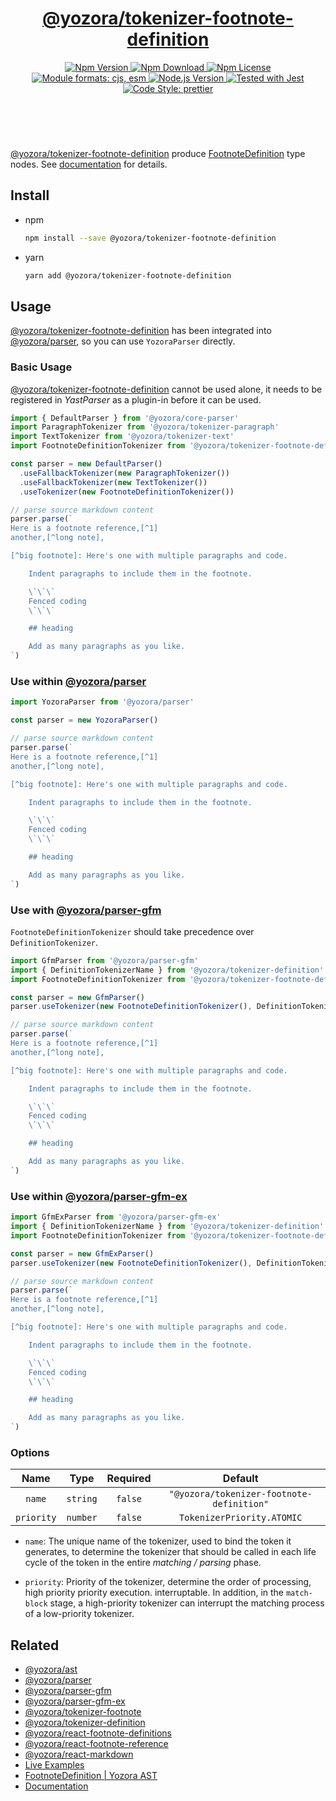 <!-- :begin use tokenizer/banner -->

<header>
  <h1 align="center">
    <a href="https://github.com/yozorajs/yozora/tree/v2.2.0/tokenizers/footnote-definition#readme">@yozora/tokenizer-footnote-definition</a>
  </h1>
  <div align="center">
    <a href="https://www.npmjs.com/package/@yozora/tokenizer-footnote-definition">
      <img
        alt="Npm Version"
        src="https://img.shields.io/npm/v/@yozora/tokenizer-footnote-definition.svg"
      />
    </a>
    <a href="https://www.npmjs.com/package/@yozora/tokenizer-footnote-definition">
      <img
        alt="Npm Download"
        src="https://img.shields.io/npm/dm/@yozora/tokenizer-footnote-definition.svg"
      />
    </a>
    <a href="https://www.npmjs.com/package/@yozora/tokenizer-footnote-definition">
      <img
        alt="Npm License"
        src="https://img.shields.io/npm/l/@yozora/tokenizer-footnote-definition.svg"
      />
    </a>
    <a href="#install">
      <img
        alt="Module formats: cjs, esm"
        src="https://img.shields.io/badge/module_formats-cjs%2C%20esm-green.svg"
      />
    </a>
    <a href="https://github.com/nodejs/node">
      <img
        alt="Node.js Version"
        src="https://img.shields.io/node/v/@yozora/tokenizer-footnote-definition"
      />
    </a>
    <a href="https://github.com/facebook/jest">
      <img
        alt="Tested with Jest"
        src="https://img.shields.io/badge/tested_with-jest-9c465e.svg"
      />
    </a>
    <a href="https://github.com/prettier/prettier">
      <img
        alt="Code Style: prettier"
        src="https://img.shields.io/badge/code_style-prettier-ff69b4.svg?style=flat-square"
      />
    </a>
  </div>
</header>
<br/>

<!-- :end -->

[@yozora/tokenizer-footnote-definition] produce [FootnoteDefinition][node-type] type nodes.
See [documentation][docpage] for details.


## Install

* npm

  ```bash
  npm install --save @yozora/tokenizer-footnote-definition
  ```

* yarn

  ```bash
  yarn add @yozora/tokenizer-footnote-definition
  ```


## Usage

[@yozora/tokenizer-footnote-definition][] has been integrated into [@yozora/parser][],
so you can use `YozoraParser` directly.

### Basic Usage

[@yozora/tokenizer-footnote-definition][] cannot be used alone, it needs to be
registered in *YastParser* as a plugin-in before it can be used.

```typescript {4,9}
import { DefaultParser } from '@yozora/core-parser'
import ParagraphTokenizer from '@yozora/tokenizer-paragraph'
import TextTokenizer from '@yozora/tokenizer-text'
import FootnoteDefinitionTokenizer from '@yozora/tokenizer-footnote-definition'

const parser = new DefaultParser()
  .useFallbackTokenizer(new ParagraphTokenizer())
  .useFallbackTokenizer(new TextTokenizer())
  .useTokenizer(new FootnoteDefinitionTokenizer())

// parse source markdown content
parser.parse(`
Here is a footnote reference,[^1]
another,[^long note],

[^big footnote]: Here's one with multiple paragraphs and code.

    Indent paragraphs to include them in the footnote.

    \`\`\`
    Fenced coding
    \`\`\`

    ## heading

    Add as many paragraphs as you like.
`)
```

### Use within [@yozora/parser][]

```typescript
import YozoraParser from '@yozora/parser'

const parser = new YozoraParser()

// parse source markdown content
parser.parse(`
Here is a footnote reference,[^1]
another,[^long note],

[^big footnote]: Here's one with multiple paragraphs and code.

    Indent paragraphs to include them in the footnote.

    \`\`\`
    Fenced coding
    \`\`\`

    ## heading

    Add as many paragraphs as you like.
`)
```

### Use with [@yozora/parser-gfm][]

`FootnoteDefinitionTokenizer` should take precedence over `DefinitionTokenizer`.

```typescript {2,3,5}
import GfmParser from '@yozora/parser-gfm'
import { DefinitionTokenizerName } from '@yozora/tokenizer-definition'
import FootnoteDefinitionTokenizer from '@yozora/tokenizer-footnote-definition'

const parser = new GfmParser()
parser.useTokenizer(new FootnoteDefinitionTokenizer(), DefinitionTokenizerName)

// parse source markdown content
parser.parse(`
Here is a footnote reference,[^1]
another,[^long note],

[^big footnote]: Here's one with multiple paragraphs and code.

    Indent paragraphs to include them in the footnote.

    \`\`\`
    Fenced coding
    \`\`\`

    ## heading

    Add as many paragraphs as you like.
`)
```

### Use within [@yozora/parser-gfm-ex][]

```typescript {2,3,5}
import GfmExParser from '@yozora/parser-gfm-ex'
import { DefinitionTokenizerName } from '@yozora/tokenizer-definition'
import FootnoteDefinitionTokenizer from '@yozora/tokenizer-footnote-definition'

const parser = new GfmExParser()
parser.useTokenizer(new FootnoteDefinitionTokenizer(), DefinitionTokenizerName)

// parse source markdown content
parser.parse(`
Here is a footnote reference,[^1]
another,[^long note],

[^big footnote]: Here's one with multiple paragraphs and code.

    Indent paragraphs to include them in the footnote.

    \`\`\`
    Fenced coding
    \`\`\`

    ## heading

    Add as many paragraphs as you like.
`)
```

### Options

Name              | Type        | Required  | Default
:----------------:|:-----------:|:---------:|:--------------:
`name`            | `string`    | `false`   | `"@yozora/tokenizer-footnote-definition"`
`priority`        | `number`    | `false`   | `TokenizerPriority.ATOMIC`

* `name`: The unique name of the tokenizer, used to bind the token it generates,
  to determine the tokenizer that should be called in each life cycle of the
  token in the entire *matching / parsing* phase.

* `priority`: Priority of the tokenizer, determine the order of processing,
  high priority priority execution. interruptable. In addition, in the `match-block`
  stage, a high-priority tokenizer can interrupt the matching process of a
  low-priority tokenizer.


## Related


* [@yozora/ast][]
* [@yozora/parser][]
* [@yozora/parser-gfm][]
* [@yozora/parser-gfm-ex][]
* [@yozora/tokenizer-footnote][]
* [@yozora/tokenizer-definition][]
* [@yozora/react-footnote-definitions][]
* [@yozora/react-footnote-reference][]
* [@yozora/react-markdown][]
* [Live Examples][live-examples]
* [FootnoteDefinition | Yozora AST][node-type]
* [Documentation][docpage]

[node-type]: http://yozora.guanghechen.com/docs/package/ast#footnote-definition

<!-- :begin use tokenizer/definitions -->

[live-examples]: https://yozora.guanghechen.com/docs/package/tokenizer-footnote-definition#live-examples
[docpage]: https://yozora.guanghechen.com/docs/package/tokenizer-footnote-definition
[homepage]: https://github.com/yozorajs/yozora/tree/v2.2.0/tokenizers/footnote-definition#readme
[gfm-spec]: https://github.github.com/gfm
[mdast-homepage]: https://github.com/syntax-tree/mdast

[@yozora/ast]:                                https://github.com/yozorajs/yozora/tree/v2.2.0/packages/ast#readme
[@yozora/ast-util]:                           https://github.com/yozorajs/yozora/tree/v2.2.0/packages/ast-util#readme
[@yozora/character]:                          https://github.com/yozorajs/yozora/tree/v2.2.0/packages/character#readme
[@yozora/eslint-config]:                      https://github.com/yozorajs/yozora/tree/release-2.x.x/packages/eslint-config#readme
[@yozora/core-parser]:                        https://github.com/yozorajs/yozora/tree/v2.2.0/packages/core-parser#readme
[@yozora/core-tokenizer]:                     https://github.com/yozorajs/yozora/tree/v2.2.0/packages/core-tokenizer#readme
[@yozora/invariant]:                          https://github.com/yozorajs/yozora/tree/v2.2.0/packages/invariant#readme
[@yozora/jest-for-tokenizer]:                 https://github.com/yozorajs/yozora/tree/release-2.x.x/packages/jest-for-tokenizer#readme
[@yozora/parser]:                             https://github.com/yozorajs/yozora/tree/v2.2.0/packages/parser#readme
[@yozora/parser-gfm]:                         https://github.com/yozorajs/yozora/tree/v2.2.0/packages/parser-gfm#readme
[@yozora/parser-gfm-ex]:                      https://github.com/yozorajs/yozora/tree/v2.2.0/packages/parser-gfm-ex#readme
[@yozora/template-tokenizer]:                 https://github.com/yozorajs/yozora/tree/release-2.x.x/packages/template-tokenizer#readme
[@yozora/tokenizer-admonition]:               https://github.com/yozorajs/yozora/tree/v2.2.0/tokenizers/admonition#readme
[@yozora/tokenizer-autolink]:                 https://github.com/yozorajs/yozora/tree/v2.2.0/tokenizers/autolink#readme
[@yozora/tokenizer-autolink-extension]:       https://github.com/yozorajs/yozora/tree/v2.2.0/tokenizers/autolink-extension#readme
[@yozora/tokenizer-blockquote]:               https://github.com/yozorajs/yozora/tree/v2.2.0/tokenizers/blockquote#readme
[@yozora/tokenizer-break]:                    https://github.com/yozorajs/yozora/tree/v2.2.0/tokenizers/break#readme
[@yozora/tokenizer-definition]:               https://github.com/yozorajs/yozora/tree/v2.2.0/tokenizers/definition#readme
[@yozora/tokenizer-delete]:                   https://github.com/yozorajs/yozora/tree/v2.2.0/tokenizers/delete#readme
[@yozora/tokenizer-ecma-import]:              https://github.com/yozorajs/yozora/tree/v2.2.0/tokenizers/ecma-import#readme
[@yozora/tokenizer-emphasis]:                 https://github.com/yozorajs/yozora/tree/v2.2.0/tokenizers/emphasis#readme
[@yozora/tokenizer-fenced-block]:             https://github.com/yozorajs/yozora/tree/v2.2.0/tokenizers/fenced-block#readme
[@yozora/tokenizer-fenced-code]:              https://github.com/yozorajs/yozora/tree/v2.2.0/tokenizers/fenced-code#readme
[@yozora/tokenizer-footnote]:                 https://github.com/yozorajs/yozora/tree/v2.2.0/tokenizers/footnote#readme
[@yozora/tokenizer-footnote-definition]:      https://github.com/yozorajs/yozora/tree/v2.2.0/tokenizers/footnote-definition#readme
[@yozora/tokenizer-footnote-reference]:       https://github.com/yozorajs/yozora/tree/v2.2.0/tokenizers/footnote-reference#readme
[@yozora/tokenizer-heading]:                  https://github.com/yozorajs/yozora/tree/v2.2.0/tokenizers/heading#readme
[@yozora/tokenizer-html-block]:               https://github.com/yozorajs/yozora/tree/v2.2.0/tokenizers/html-block#readme
[@yozora/tokenizer-html-inline]:              https://github.com/yozorajs/yozora/tree/v2.2.0/tokenizers/html-inline#readme
[@yozora/tokenizer-image]:                    https://github.com/yozorajs/yozora/tree/v2.2.0/tokenizers/image#readme
[@yozora/tokenizer-image-reference]:          https://github.com/yozorajs/yozora/tree/v2.2.0/tokenizers/image-reference#readme
[@yozora/tokenizer-indented-code]:            https://github.com/yozorajs/yozora/tree/v2.2.0/tokenizers/indented-code#readme
[@yozora/tokenizer-inline-code]:              https://github.com/yozorajs/yozora/tree/v2.2.0/tokenizers/inline-code#readme
[@yozora/tokenizer-inline-math]:              https://github.com/yozorajs/yozora/tree/v2.2.0/tokenizers/inline-math#readme
[@yozora/tokenizer-link]:                     https://github.com/yozorajs/yozora/tree/v2.2.0/tokenizers/link#readme
[@yozora/tokenizer-link-reference]:           https://github.com/yozorajs/yozora/tree/v2.2.0/tokenizers/link-reference#readme
[@yozora/tokenizer-list]:                     https://github.com/yozorajs/yozora/tree/v2.2.0/tokenizers/list#readme
[@yozora/tokenizer-math]:                     https://github.com/yozorajs/yozora/tree/v2.2.0/tokenizers/math#readme
[@yozora/tokenizer-paragraph]:                https://github.com/yozorajs/yozora/tree/v2.2.0/tokenizers/paragraph#readme
[@yozora/tokenizer-setext-heading]:           https://github.com/yozorajs/yozora/tree/v2.2.0/tokenizers/setext-heading#readme
[@yozora/tokenizer-table]:                    https://github.com/yozorajs/yozora/tree/v2.2.0/tokenizers/table#readme
[@yozora/tokenizer-text]:                     https://github.com/yozorajs/yozora/tree/v2.2.0/tokenizers/text#readme
[@yozora/tokenizer-thematic-break]:           https://github.com/yozorajs/yozora/tree/v2.2.0/tokenizers/thematic-break#readme

[@yozora/react-admonition]:                   https://github.com/yozorajs/yozora-react/tree/main/packages/admonition#readme
[@yozora/react-blockquote]:                   https://github.com/yozorajs/yozora-react/tree/main/packages/blockquote#readme
[@yozora/react-break]:                        https://github.com/yozorajs/yozora-react/tree/main/packages/break#readme
[@yozora/react-delete]:                       https://github.com/yozorajs/yozora-react/tree/main/packages/delete#readme
[@yozora/react-emphasis]:                     https://github.com/yozorajs/yozora-react/tree/main/packages/emphasis#readme
[@yozora/react-code]:                         https://github.com/yozorajs/yozora-react/tree/main/packages/code#readme
[@yozora/react-code-live]:                    https://github.com/yozorajs/yozora-react/tree/main/packages/code-live#readme
[@yozora/react-footnote-definitions]:         https://github.com/yozorajs/yozora-react/tree/main/packages/footnote-definitions#readme
[@yozora/react-footnote-reference]:           https://github.com/yozorajs/yozora-react/tree/main/packages/footnote-reference#readme
[@yozora/react-heading]:                      https://github.com/yozorajs/yozora-react/tree/main/packages/heading#readme
[@yozora/react-image]:                        https://github.com/yozorajs/yozora-react/tree/main/packages/image#readme
[@yozora/react-inline-code]:                  https://github.com/yozorajs/yozora-react/tree/main/packages/inline-code#readme
[@yozora/react-inline-math]:                  https://github.com/yozorajs/yozora-react/tree/main/packages/inline-math#readme
[@yozora/react-link]:                         https://github.com/yozorajs/yozora-react/tree/main/packages/link#readme
[@yozora/react-list]:                         https://github.com/yozorajs/yozora-react/tree/main/packages/list#readme
[@yozora/react-list-item]:                    https://github.com/yozorajs/yozora-react/tree/main/packages/list-item#readme
[@yozora/react-markdown]:                     https://github.com/yozorajs/yozora-react/tree/main/packages/markdown#readme
[@yozora/react-math]:                         https://github.com/yozorajs/yozora-react/tree/main/packages/math#readme
[@yozora/react-paragraph]:                    https://github.com/yozorajs/yozora-react/tree/main/packages/paragraph#readme
[@yozora/react-strong]:                       https://github.com/yozorajs/yozora-react/tree/main/packages/strong#readme
[@yozora/react-table]:                        https://github.com/yozorajs/yozora-react/tree/main/packages/table#readme
[@yozora/react-text]:                         https://github.com/yozorajs/yozora-react/tree/main/packages/text#readme
[@yozora/react-thematic-break]:               https://github.com/yozorajs/yozora-react/tree/main/packages/thematic-break#readme

[doc-live-examples/gfm]:                      https://yozora.guanghechen.com/docs/example/gfm
[doc-@yozora/ast]:                            https://yozora.guanghechen.com/docs/package/ast
[doc-@yozora/ast-util]:                       https://yozora.guanghechen.com/docs/package/ast-util
[doc-@yozora/core-parser]:                    https://yozora.guanghechen.com/docs/package/core-parser
[doc-@yozora/core-tokenizer]:                 https://yozora.guanghechen.com/docs/package/core-tokenizer
[doc-@yozora/parser]:                         https://yozora.guanghechen.com/docs/package/parser
[doc-@yozora/parser-gfm]:                     https://yozora.guanghechen.com/docs/package/parser-gfm
[doc-@yozora/parser-gfm-ex]:                  https://yozora.guanghechen.com/docs/package/parser-gfm-ex
[doc-@yozora/tokenizer-admonition]:           https://yozora.guanghechen.com/docs/package/tokenizer-admonition
[doc-@yozora/tokenizer-autolink]:             https://yozora.guanghechen.com/docs/package/tokenizer-autolink
[doc-@yozora/tokenizer-autolink-extension]:   https://yozora.guanghechen.com/docs/package/tokenizer-autolink-extension
[doc-@yozora/tokenizer-blockquote]:           https://yozora.guanghechen.com/docs/package/tokenizer-blockquote
[doc-@yozora/tokenizer-break]:                https://yozora.guanghechen.com/docs/package/tokenizer-break
[doc-@yozora/tokenizer-delete]:               https://yozora.guanghechen.com/docs/package/tokenizer-delete
[doc-@yozora/tokenizer-emphasis]:             https://yozora.guanghechen.com/docs/package/tokenizer-emphasis
[doc-@yozora/tokenizer-fenced-code]:          https://yozora.guanghechen.com/docs/package/tokenizer-fenced-code
[doc-@yozora/tokenizer-heading]:              https://yozora.guanghechen.com/docs/package/tokenizer-heading
[doc-@yozora/tokenizer-html-block]:           https://yozora.guanghechen.com/docs/package/tokenizer-html-block
[doc-@yozora/tokenizer-html-inline]:          https://yozora.guanghechen.com/docs/package/tokenizer-html-inline
[doc-@yozora/tokenizer-image]:                https://yozora.guanghechen.com/docs/package/tokenizer-image
[doc-@yozora/tokenizer-image-reference]:      https://yozora.guanghechen.com/docs/package/tokenizer-image-reference
[doc-@yozora/tokenizer-indented-code]:        https://yozora.guanghechen.com/docs/package/tokenizer-indented-code
[doc-@yozora/tokenizer-inline-code]:          https://yozora.guanghechen.com/docs/package/tokenizer-inline-code
[doc-@yozora/tokenizer-inline-math]:          https://yozora.guanghechen.com/docs/package/tokenizer-inline-math
[doc-@yozora/tokenizer-link]:                 https://yozora.guanghechen.com/docs/package/tokenizer-link
[doc-@yozora/tokenizer-definition]:           https://yozora.guanghechen.com/docs/package/tokenizer-definition
[doc-@yozora/tokenizer-link-reference]:       https://yozora.guanghechen.com/docs/package/tokenizer-link-reference
[doc-@yozora/tokenizer-list]:                 https://yozora.guanghechen.com/docs/package/tokenizer-list
[doc-@yozora/tokenizer-math]:                 https://yozora.guanghechen.com/docs/package/tokenizer-math
[doc-@yozora/tokenizer-paragraph]:            https://yozora.guanghechen.com/docs/package/tokenizer-paragraph
[doc-@yozora/tokenizer-setext-heading]:       https://yozora.guanghechen.com/docs/package/tokenizer-setext-heading
[doc-@yozora/tokenizer-table]:                https://yozora.guanghechen.com/docs/package/tokenizer-table
[doc-@yozora/tokenizer-text]:                 https://yozora.guanghechen.com/docs/package/tokenizer-text
[doc-@yozora/tokenizer-thematic-break]:       https://yozora.guanghechen.com/docs/package/tokenizer-thematic-break
[doc-@yozora/jest-for-tokenizer]:             https://yozora.guanghechen.com/docs/package/jest-for-tokenizer
[doc-@yozora/parser-gfm]:                     https://yozora.guanghechen.com/docs/package/parser-gfm

[gfm-atx-heading]:                            https://github.github.com/gfm/#atx-heading
[gfm-autolink]:                               https://github.github.com/gfm/#autolinks
[gfm-autolink-extension]:                     https://github.github.com/gfm/#autolinks-extension-
[gfm-blockquote]:                             https://github.github.com/gfm/#block-quotes
[gfm-bullet-list]:                            https://github.github.com/gfm/#bullet-list
[gfm-delete]:                                 https://github.github.com/gfm/#strikethrough-extension-
[gfm-emphasis]:                               https://github.github.com/gfm/#can-open-emphasis
[gfm-fenced-code]:                            https://github.github.com/gfm/#fenced-code-block
[gfm-hard-line-break]:                        https://github.github.com/gfm/#hard-line-break
[gfm-html-block]:                             https://github.github.com/gfm/#html-block
[gfm-html-inline]:                            https://github.github.com/gfm/#raw-html
[gfm-image]:                                  https://github.github.com/gfm/#images
[gfm-image-reference]:                        https://github.github.com/gfm/#example-590
[gfm-indented-code]:                          https://github.github.com/gfm/#indented-code-block
[gfm-inline-code]:                            https://github.github.com/gfm/#code-span
[gfm-link]:                                   https://github.github.com/gfm/#inline-link
[gfm-definition]:                             https://github.github.com/gfm/#link-reference-definition
[gfm-link-reference]:                         https://github.github.com/gfm/#reference-link
[gfm-list]:                                   https://github.github.com/gfm/#lists
[gfm-list-item]:                              https://github.github.com/gfm/#list-items
[gfm-list-task-item]:                         https://github.github.com/gfm/#task-list-items-extension-
[gfm-paragraph]:                              https://github.github.com/gfm/#paragraph
[gfm-setext-heading]:                         https://github.github.com/gfm/#setext-heading
[gfm-soft-line-break]:                        https://github.github.com/gfm/#soft-line-breaks
[gfm-strong]:                                 https://github.github.com/gfm/#can-open-strong-emphasis
[gfm-tab]:                                    https://github.github.com/gfm/#tabs
[gfm-table]:                                  https://github.github.com/gfm/#table
[gfm-text]:                                   https://github.github.com/gfm/#soft-line-breaks
[gfm-thematic-break]:                         https://github.github.com/gfm/#thematic-break

<!-- :end -->
